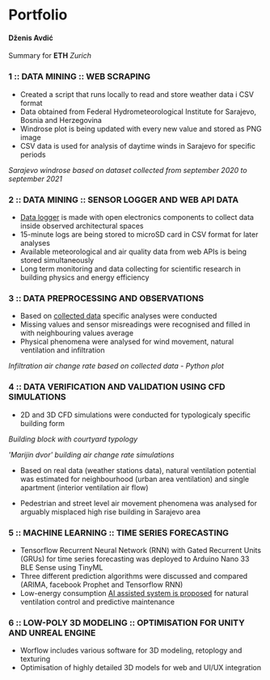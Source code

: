 # Portfolio
#### Dženis Avdić
Summary for **ETH** *Zurich*

### 1 :: DATA MINING :: WEB SCRAPING

-	Created a script that runs locally to read and store weather data i CSV format
-	Data obtained from Federal Hydrometeorological Institute for Sarajevo, Bosnia and Herzegovina
-	Windrose plot is being updated with every new value and stored as PNG image
-	CSV data is used for analysis of daytime winds in Sarajevo for specific periods


*Sarajevo windrose based on dataset collected from september 2020 to september 2021*

### 2 :: DATA MINING :: SENSOR LOGGER AND WEB API DATA

-	[Data logger][1] is made with open electronics components to collect data inside observed architectural spaces
-	15-minute logs are being stored to microSD card in CSV format for later analyses
-	Available meteorological and air quality data from web APIs is being stored simultaneously
-	Long term monitoring and data collecting for scientific research in building physics and energy efficiency

[1]: https://github.com/DzenisAvdic/Air-Quality-and-Meteorology-Data-Logger

### 3 :: DATA PREPROCESSING AND OBSERVATIONS

-	Based on [collected data][2] specific analyses were conducted
-	Missing values and sensor misreadings were recognised and filled in with neighbouring values average
-	Physical phenomena were analysed for wind movement, natural ventilation and infiltration

*Infiltration air change rate based on collected data - Python plot*

[2]: LINK

### 4 :: DATA VERIFICATION AND VALIDATION USING CFD SIMULATIONS

-	2D and 3D CFD simulations were conducted for typologicaly specific building form

*Building block with courtyard typology*


*'Marijin dvor' building air change rate simulations*


-	Based on real data (weather stations data), natural ventilation potential was estimated for neighbourhood (urban area ventilation) and single apartment (interior ventilation air flow)


-	Pedestrian and street level air movement phenomena was analysed for arguably misplaced high rise building in Sarajevo area

### 5 :: MACHINE LEARNING :: TIME SERIES FORECASTING

-	Tensorflow Recurrent Neural Network (RNN) with Gated Recurrent Units (GRUs) for time series forecasting was deployed to Arduino Nano 33 BLE Sense using TinyML
-	Three different prediction algorithms were discussed and compared (ARIMA, facebook Prophet and Tensorflow RNN)
-	Low-energy consumption [AI assisted system is proposed][3] for natural ventilation control and predictive maintenance

[3]: https://github.com/DzenisAvdic/Air-Quality-and-Meteorology-Data-Logger/tree/main/Journal%20of%20Pervasive%20Technology%20reference%20files

### 6 :: LOW-POLY 3D MODELING :: OPTIMISATION FOR UNITY AND UNREAL ENGINE

-	Worflow includes various software for 3D modeling, retoplogy and texturing
-	Optimisation of highly detailed 3D models for web and UI/UX integration




